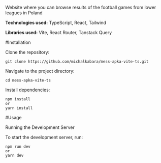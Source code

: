 Website where you can browse results of the football games from lower leagues in Poland

**Technologies used:** TypeScript, React, Tailwind

**Libraries used:** Vite, React Router, Tanstack Query

#Installation

Clone the repository:

```
git clone https://github.com/michalkabara/mess-apka-vite-ts.git
```

Navigate to the project directory:

```
cd mess-apka-vite-ts
```

Install dependencies:

```
npm install
or
yarn install
```

#Usage

Running the Development Server

To start the development server, run:

```
npm run dev
or
yarn dev
```
